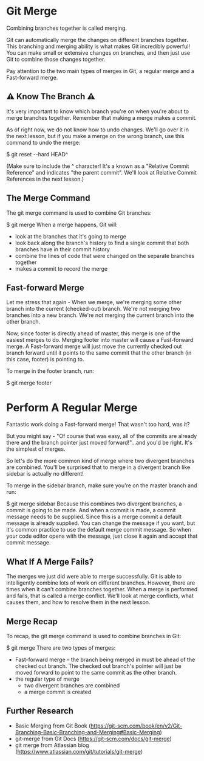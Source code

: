 # Git Merge

Combining branches together is called merging.

Git can automatically merge the changes on different branches together. 
This branching and merging ability is what makes Git incredibly powerful! 
You can make small or extensive changes on branches, and then just use Git to combine those changes together.

Pay attention to the two main types of merges in Git, a regular merge and a Fast-forward merge.


## ⚠️ Know The Branch ⚠️
It's very important to know which branch you're on when you're about to merge branches together. 
Remember that making a merge makes a commit.

As of right now, we do not know how to undo changes. We'll go over it in the next lesson, but 
if you make a merge on the wrong branch, use this command to undo the merge:

$ git reset --hard HEAD^

(Make sure to include the ^ character! It's a known as a "Relative Commit Reference" and indicates 
"the parent commit". We'll look at Relative Commit References in the next lesson.)


## The Merge Command
The git merge command is used to combine Git branches:

$ git merge <name-of-branch-to-merge-in>
When a merge happens, Git will:

* look at the branches that it's going to merge
* look back along the branch's history to find a single commit that both branches have in their commit history
* combine the lines of code that were changed on the separate branches together
* makes a commit to record the merge
  
## Fast-forward Merge  
Let me stress that again - When we merge, we're merging some other branch into the current (checked-out) branch. 
We're not merging two branches into a new branch. We're not merging the current branch into the other branch.

Now, since footer is directly ahead of master, this merge is one of the easiest merges to do. Merging footer into master 
will cause a Fast-forward merge. A Fast-forward merge will just move the currently checked out branch forward until it 
points to the same commit that the other branch (in this case, footer) is pointing to.

To merge in the footer branch, run:

$ git merge footer
  
  
# Perform A Regular Merge
Fantastic work doing a Fast-forward merge! That wasn't too hard, was it?

But you might say - "Of course that was easy, all of the commits are already there and the branch pointer just moved forward!"...and 
you'd be right. It's the simplest of merges.

So let's do the more common kind of merge where two divergent branches are combined. You'll be surprised that to merge in a divergent 
branch like sidebar is actually no different!

To merge in the sidebar branch, make sure you're on the master branch and run:

$ git merge sidebar
Because this combines two divergent branches, a commit is going to be made. And when a commit is made, a commit message needs to be supplied. 
Since this is a merge commit a default message is already supplied. You can change the message if you want, but it's common practice to use the 
default merge commit message. So when your code editor opens with the message, just close it again and accept that commit message.
  
  
## What If A Merge Fails?
The merges we just did were able to merge successfully. Git is able to intelligently combine lots of work on different branches. 
However, there are times when it can't combine branches together. When a merge is performed and fails, that is called a merge conflict. 
We'll look at merge conflicts, what causes them, and how to resolve them in the next lesson.

## Merge Recap
To recap, the git merge command is used to combine branches in Git:

$ git merge <other-branch>
There are two types of merges:

* Fast-forward merge – the branch being merged in must be ahead of the checked out branch. The checked out branch's pointer will just be 
moved forward to point to the same commit as the other branch.
* the regular type of merge
  * two divergent branches are combined
  * a merge commit is created

  

## Further Research
* Basic Merging from Git Book (https://git-scm.com/book/en/v2/Git-Branching-Basic-Branching-and-Merging#Basic-Merging)
* git-merge from Git Docs (https://git-scm.com/docs/git-merge)
* git merge from Atlassian blog (https://www.atlassian.com/git/tutorials/git-merge)
